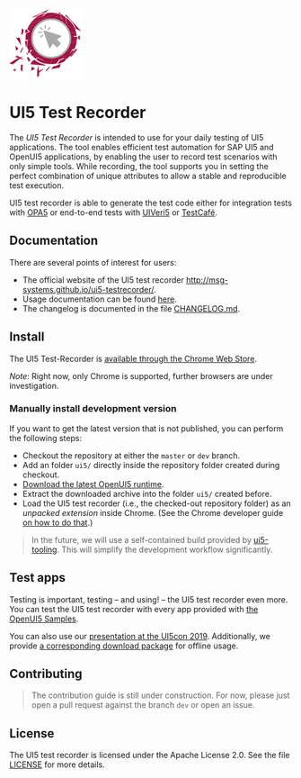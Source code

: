 [![Logo of UI5 test recorder](images/icon.png)](http://msg-systems.github.io/ui5-testrecorder/)

# UI5 Test Recorder

The *UI5 Test Recorder* is intended to use for your daily testing of UI5 applications.
The tool enables efficient test automation for SAP UI5 and OpenUI5 applications, by enabling the user to record test scenarios with only simple tools.
While recording, the tool supports you in setting the perfect combination of unique attributes to allow a stable and reproducible test execution.

UI5 test recorder is able to generate the test code either for integration tests with [OPA5](https://sap.github.io/openui5-docs/#/Integration_Testing_with_One_Page_Acceptance_Tests_%28OPA5%29_2696ab5) or end-to-end tests with [UIVeri5](https://github.com/SAP/ui5-uiveri5) or [TestCafé](https://devexpress.github.io/testcafe/).

## Documentation

There are several points of interest for users:

- The official website of the UI5 test recorder http://msg-systems.github.io/ui5-testrecorder/.
- Usage documentation can be found [here](http://msg-systems.github.io/ui5-testrecorder/docs/documentation.html).
- The changelog is documented in the file [CHANGELOG.md](CHANGELOG.md).

## Install

The UI5 Test-Recorder is [available through the Chrome Web Store](https://chrome.google.com/webstore/detail/hcpkckcanianjcbiigbklddcpfiljmhj).

*Note*: Right now, only Chrome is supported, further browsers are under investigation.

### Manually install development version

If you want to get the latest version that is not published, you can perform the following steps:

- Checkout the repository at either the `master` or `dev` branch.
- Add an folder `ui5/` directly inside the repository folder created during checkout.
- [Download the latest OpenUI5 runtime](https://openui5.org/releases/).
- Extract the downloaded archive into the folder `ui5/` created before.
- Load the UI5 test recorder (i.e., the checked-out repository folder) as an *unpacked extension* inside Chrome. (See the Chrome developer guide [on how to do that](https://developer.chrome.com/extensions/getstarted#manifest).)

> In the future, we will use a self-contained build provided by [ui5-tooling](https://sap.github.io/ui5-tooling/).
> This will simplify the development workflow significantly.

## Test apps

Testing is important, testing – and using! – the UI5 test recorder even more.
You can test the UI5 test recorder with every app provided with [the OpenUI5 Samples](https://openui5.hana.ondemand.com/#/controls).

You can also use our [presentation at the UI5con 2019](https://msg-systems.github.io/ui5-testrecorder/presentation2019/index.html).
Additionally, we provide [a corresponding download package](https://msg-systems.github.io/ui5-testrecorder/downloads/presentation2019.7z) for offline usage.

## Contributing

> The contribution guide is still under construction. For now, please just open a pull request against the branch `dev` or open an issue.

## License

The UI5 test recorder is licensed under the Apache License 2.0.
See the file [LICENSE](https://github.com/msg-systems/ui5-testrecorder/blob/master/LICENSE) for more details.
